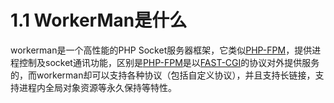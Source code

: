 # 1.1 WorkerMan是什么
workerman是一个高性能的PHP Socket服务器框架，它类似[PHP-FPM](http://php.net/manual/zh/install.fpm.php)，提供进程控制及socket通讯功能，区别是[PHP-FPM](http://php.net/manual/zh/install.fpm.php)是以[FAST-CGI](http://baike.baidu.com/view/641394.htm)的协议对外提供服务的，而workerman却可以支持各种协议（包括自定义协议），并且支持长链接，支持进程内全局对象资源等永久保持等特性。
